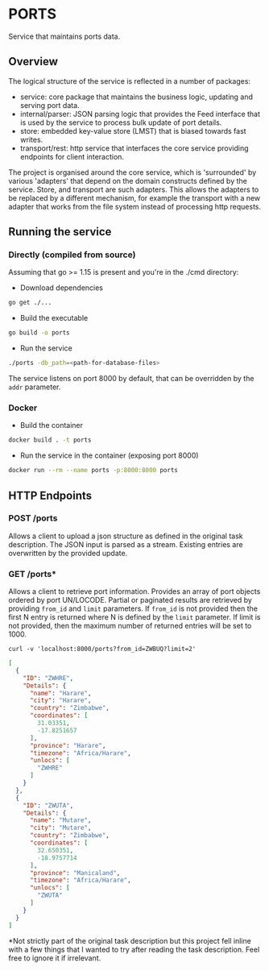 # PORTS

Service that maintains ports data.

## Overview

The logical structure of the service is reflected in a number of packages:

- service: core package that maintains the business logic, updating and serving port data.
- internal/parser: JSON parsing logic that provides the Feed interface that is used by the service to process bulk update of port details.
- store: embedded key-value store (LMST) that is biased towards fast writes.
- transport/rest: http service that interfaces the core service providing endpoints for client interaction.

The project is organised around the core service, which is 'surrounded' by various 'adapters' that depend on the domain constructs defined by the service. Store, and transport are such adapters. This allows the adapters to be replaced by a different mechanism, for example the transport with a new adapter that works from the file system instead of processing http requests.

## Running the service

### Directly (compiled from source)

Assuming that go >= 1.15 is present and you're in the ./cmd directory:

- Download dependencies

```sh
go get ./...
```

- Build the executable

```sh
go build -o ports
```

- Run the service

```sh
./ports -db_path=<path-for-database-files>
```

The service listens on port 8000 by default, that can be overridden by the `addr` parameter.

### Docker

- Build the container

```sh
docker build . -t ports
```

- Run the service in the container (exposing port 8000)

```sh
docker run --rm --name ports -p:8000:8000 ports
```

## HTTP Endpoints

### POST /ports

Allows a client to upload a json structure as defined in the original task description. The JSON input is parsed as a stream. Existing entries are overwritten by the provided update.

### GET /ports*

Allows a client to retrieve port information. Provides an array of port objects ordered by port UN/LOCODE. Partial or paginated results are retrieved by providing `from_id` and `limit` parameters. If `from_id` is not provided then the first N entry is returned where N is defined by the `limit` parameter. If limit is not provided, then the maximum number of returned entries will be set to 1000.

```curl
curl -v 'localhost:8000/ports?from_id=ZWBUQ?limit=2'
```

```json
[
  {
    "ID": "ZWHRE",
    "Details": {
      "name": "Harare",
      "city": "Harare",
      "country": "Zimbabwe",
      "coordinates": [
        31.03351,
        -17.8251657
      ],
      "province": "Harare",
      "timezone": "Africa/Harare",
      "unlocs": [
        "ZWHRE"
      ]
    }
  },
  {
    "ID": "ZWUTA",
    "Details": {
      "name": "Mutare",
      "city": "Mutare",
      "country": "Zimbabwe",
      "coordinates": [
        32.650351,
        -18.9757714
      ],
      "province": "Manicaland",
      "timezone": "Africa/Harare",
      "unlocs": [
        "ZWUTA"
      ]
    }
  }
]

```

*Not strictly part of the original task description but this project fell inline with a few things that I wanted to try after reading the task description. Feel free to ignore it if irrelevant.
